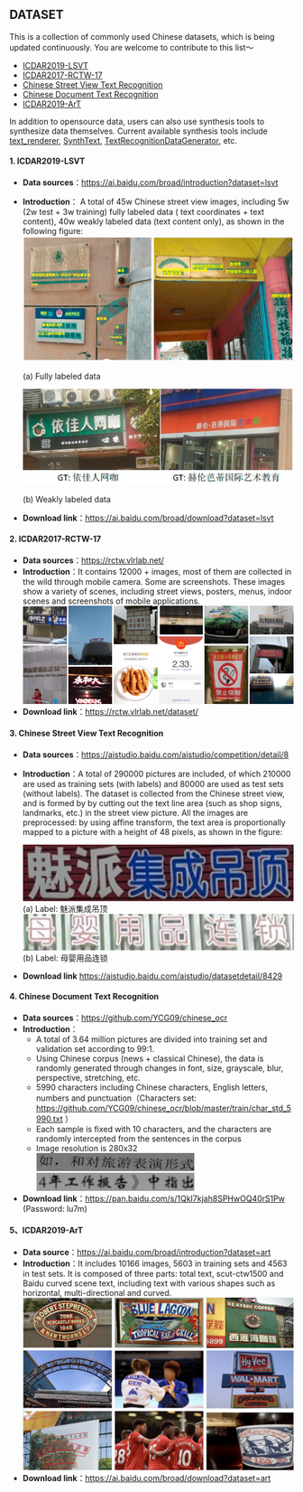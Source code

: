 ## DATASET

This is a collection of commonly used Chinese datasets, which is being updated continuously. You are welcome to
contribute to this list～

- [ICDAR2019-LSVT](#ICDAR2019-LSVT)
- [ICDAR2017-RCTW-17](#ICDAR2017-RCTW-17)
- [Chinese Street View Text Recognition](#中文街景文字识别)
- [Chinese Document Text Recognition](#中文文档文字识别)
- [ICDAR2019-ArT](#ICDAR2019-ArT)

In addition to opensource data, users can also use synthesis tools to synthesize data themselves. Current available
synthesis tools
include [text_renderer](https://github.com/Sanster/text_renderer), [SynthText](https://github.com/ankush-me/SynthText), [TextRecognitionDataGenerator](https://github.com/Belval/TextRecognitionDataGenerator),
etc.

<a name="ICDAR2019-LSVT"></a>

#### 1. ICDAR2019-LSVT

- **Data sources**：https://ai.baidu.com/broad/introduction?dataset=lsvt
- **Introduction**： A total of 45w Chinese street view images, including 5w (2w test + 3w training) fully labeled data (
  text coordinates + text content), 40w weakly labeled data (text content only), as shown in the following figure:
  ![](../../datasets/LSVT_1.jpg)

  (a) Fully labeled data

  ![](../../datasets/LSVT_2.jpg)

  (b) Weakly labeled data
- **Download link**：https://ai.baidu.com/broad/download?dataset=lsvt

<a name="ICDAR2017-RCTW-17"></a>

#### 2. ICDAR2017-RCTW-17

- **Data sources**：https://rctw.vlrlab.net/
- **Introduction**：It contains 12000 + images, most of them are collected in the wild through mobile camera. Some are
  screenshots. These images show a variety of scenes, including street views, posters, menus, indoor scenes and
  screenshots of mobile applications.
  ![](../../datasets/rctw.jpg)
- **Download link**：https://rctw.vlrlab.net/dataset/

<a name="中文街景文字识别"></a>

#### 3. Chinese Street View Text Recognition

- **Data sources**：https://aistudio.baidu.com/aistudio/competition/detail/8
- **Introduction**：A total of 290000 pictures are included, of which 210000 are used as training sets (with labels) and
  80000 are used as test sets (without labels). The dataset is collected from the Chinese street view, and is formed by
  by cutting out the text line area (such as shop signs, landmarks, etc.) in the street view picture. All the images are
  preprocessed: by using affine transform, the text area is proportionally mapped to a picture with a height of 48
  pixels, as shown in the figure:

  ![](../../datasets/ch_street_rec_1.png)  
  (a) Label: 魅派集成吊顶  
  ![](../../datasets/ch_street_rec_2.png)  
  (b) Label: 母婴用品连锁
- **Download link**
  https://aistudio.baidu.com/aistudio/datasetdetail/8429

<a name="中文文档文字识别"></a>

#### 4. Chinese Document Text Recognition

- **Data sources**：https://github.com/YCG09/chinese_ocr
- **Introduction**：
    - A total of 3.64 million pictures are divided into training set and validation set according to 99:1.
    - Using Chinese corpus (news + classical Chinese), the data is randomly generated through changes in font, size,
      grayscale, blur, perspective, stretching, etc.
    - 5990 characters including Chinese characters, English letters, numbers and punctuation（Characters
      set: https://github.com/YCG09/chinese_ocr/blob/master/train/char_std_5990.txt ）
    - Each sample is fixed with 10 characters, and the characters are randomly intercepted from the sentences in the
      corpus
    - Image resolution is 280x32  
      ![](../../datasets/ch_doc1.jpg)  
      ![](../../datasets/ch_doc3.jpg)
- **Download link**：https://pan.baidu.com/s/1QkI7kjah8SPHwOQ40rS1Pw (Password: lu7m)

<a name="ICDAR2019-ArT"></a>

#### 5、ICDAR2019-ArT

- **Data source**：https://ai.baidu.com/broad/introduction?dataset=art
- **Introduction**：It includes 10166 images, 5603 in training sets and 4563 in test sets. It is composed of three parts:
  total text, scut-ctw1500 and Baidu curved scene text, including text with various shapes such as horizontal,
  multi-directional and curved.
  ![](../../datasets/ArT.jpg)
- **Download link**：https://ai.baidu.com/broad/download?dataset=art
